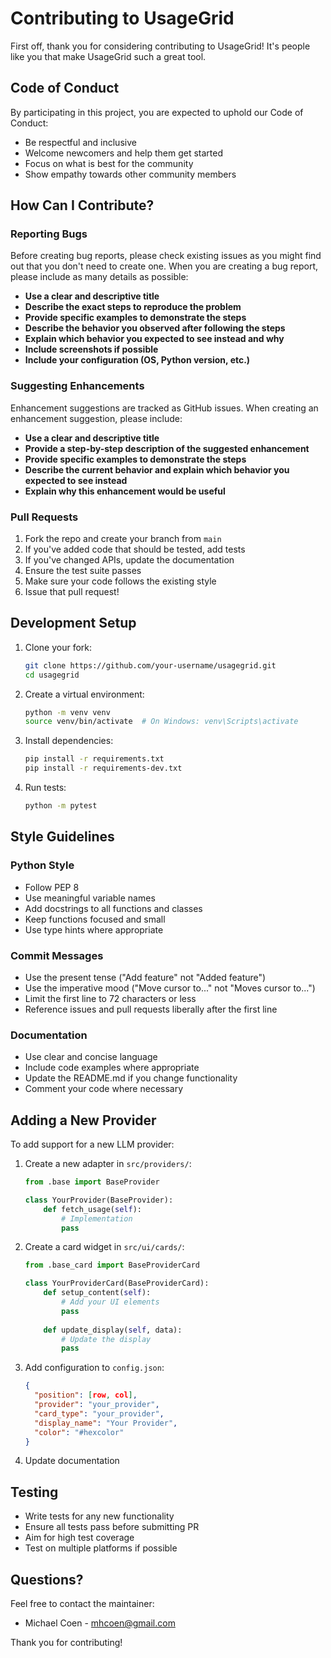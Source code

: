 # Contributing to UsageGrid

First off, thank you for considering contributing to UsageGrid! It's people like you that make UsageGrid such a great tool.

## Code of Conduct

By participating in this project, you are expected to uphold our Code of Conduct:
- Be respectful and inclusive
- Welcome newcomers and help them get started
- Focus on what is best for the community
- Show empathy towards other community members

## How Can I Contribute?

### Reporting Bugs

Before creating bug reports, please check existing issues as you might find out that you don't need to create one. When you are creating a bug report, please include as many details as possible:

- **Use a clear and descriptive title**
- **Describe the exact steps to reproduce the problem**
- **Provide specific examples to demonstrate the steps**
- **Describe the behavior you observed after following the steps**
- **Explain which behavior you expected to see instead and why**
- **Include screenshots if possible**
- **Include your configuration (OS, Python version, etc.)**

### Suggesting Enhancements

Enhancement suggestions are tracked as GitHub issues. When creating an enhancement suggestion, please include:

- **Use a clear and descriptive title**
- **Provide a step-by-step description of the suggested enhancement**
- **Provide specific examples to demonstrate the steps**
- **Describe the current behavior and explain which behavior you expected to see instead**
- **Explain why this enhancement would be useful**

### Pull Requests

1. Fork the repo and create your branch from `main`
2. If you've added code that should be tested, add tests
3. If you've changed APIs, update the documentation
4. Ensure the test suite passes
5. Make sure your code follows the existing style
6. Issue that pull request!

## Development Setup

1. Clone your fork:
   ```bash
   git clone https://github.com/your-username/usagegrid.git
   cd usagegrid
   ```

2. Create a virtual environment:
   ```bash
   python -m venv venv
   source venv/bin/activate  # On Windows: venv\Scripts\activate
   ```

3. Install dependencies:
   ```bash
   pip install -r requirements.txt
   pip install -r requirements-dev.txt
   ```

4. Run tests:
   ```bash
   python -m pytest
   ```

## Style Guidelines

### Python Style

- Follow PEP 8
- Use meaningful variable names
- Add docstrings to all functions and classes
- Keep functions focused and small
- Use type hints where appropriate

### Commit Messages

- Use the present tense ("Add feature" not "Added feature")
- Use the imperative mood ("Move cursor to..." not "Moves cursor to...")
- Limit the first line to 72 characters or less
- Reference issues and pull requests liberally after the first line

### Documentation

- Use clear and concise language
- Include code examples where appropriate
- Update the README.md if you change functionality
- Comment your code where necessary

## Adding a New Provider

To add support for a new LLM provider:

1. Create a new adapter in `src/providers/`:
   ```python
   from .base import BaseProvider
   
   class YourProvider(BaseProvider):
       def fetch_usage(self):
           # Implementation
           pass
   ```

2. Create a card widget in `src/ui/cards/`:
   ```python
   from .base_card import BaseProviderCard
   
   class YourProviderCard(BaseProviderCard):
       def setup_content(self):
           # Add your UI elements
           pass
           
       def update_display(self, data):
           # Update the display
           pass
   ```

3. Add configuration to `config.json`:
   ```json
   {
     "position": [row, col],
     "provider": "your_provider",
     "card_type": "your_provider",
     "display_name": "Your Provider",
     "color": "#hexcolor"
   }
   ```

4. Update documentation

## Testing

- Write tests for any new functionality
- Ensure all tests pass before submitting PR
- Aim for high test coverage
- Test on multiple platforms if possible

## Questions?

Feel free to contact the maintainer:
- Michael Coen - mhcoen@gmail.com

Thank you for contributing!